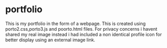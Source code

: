 # portfolio
This is my portfolio in the form of a webpage.
This is created using porto2.css,porto3.js and poorto.html files.
For privacy concerns i havent shared my real image instead i had included a non identical profile icon for better display using an external image link.
